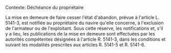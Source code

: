 Contexte: Déchéance du propriétaire

La mise en demeure de faire cesser l'état d'abandon, prévue à l'article L. 5141-3, est notifiée au propriétaire du navire qu'elle concerne, à l'exclusion de l'armateur ou de l'exploitant. Sous cette réserve, les notifications et, s'il y a lieu, les publications de la mise en demeure sont effectuées par les autorités compétentes désignées à l'article R. 5141-3, dans les conditions et suivant les modalités prescrites aux articles R. 5141-5 et R. 5141-6.
